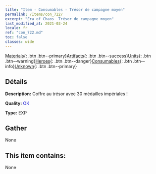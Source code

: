 ```yaml
---
title: "Item - Consumables - Trésor de campagne moyen"
permalink: /Items/con_722/
excerpt: "Era of Chaos  Trésor de campagne moyen"
last_modified_at: 2021-03-24
locale: fr
ref: "con_722.md"
toc: false
classes: wide
---
```

 [Materials](/fr/Items/){: .btn .btn--primary}[Artifacts](/fr/Items/Artifacts/){: .btn .btn--success}[Units](/fr/Items/Units/){: .btn .btn--warning}[Heroes](/fr/Items/Heroes/){: .btn .btn--danger}[Consumables](/fr/Items/Consumables/){: .btn .btn--info}[Unknown](/fr/Items/Unknown/){: .btn .btn--primary}

## Détails
 **Description:** Coffre au trésor avec 30 médailles impériales !

 **Quality:** <span style="color: #0000CD">OK</span>

 **Type:** EXP

## Gather

  None

## This item contains:

  None

